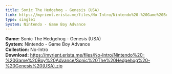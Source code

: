 ```yaml
---
title: Sonic The Hedgehog - Genesis (USA)
link: https://myrient.erista.me/files/No-Intro/Nintendo%20-%20Game%20Boy%20Advance/Sonic%20The%20Hedgehog%20-%20Genesis%20(USA).zip
type: single1
System: Nintendo - Game Boy Advance
---
```

<b>Game:</b> Sonic The Hedgehog - Genesis (USA)<br>
<b>System:</b> Nintendo - Game Boy Advance<br>
<b>Collection:</b> No-Intro<br>
<b>Download:</b> https://myrient.erista.me/files/No-Intro/Nintendo%20-%20Game%20Boy%20Advance/Sonic%20The%20Hedgehog%20-%20Genesis%20(USA).zip
